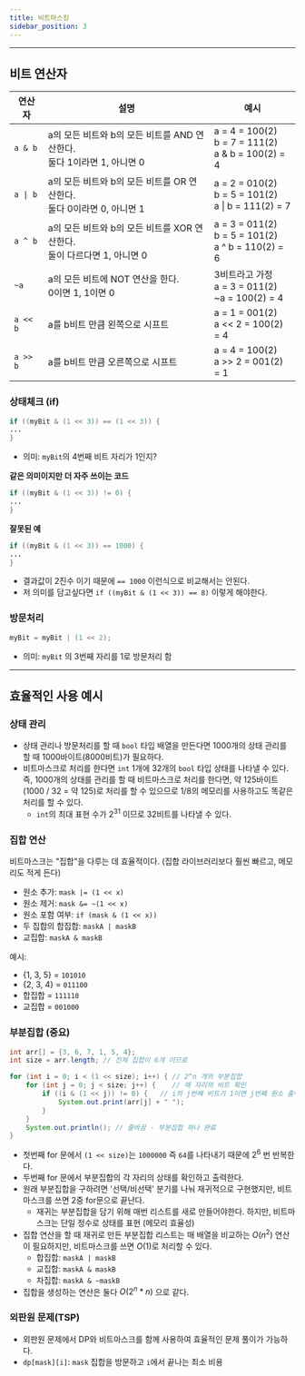 ```yaml
---
title: 비트마스킹
sidebar_position: 3
---
```


---

## 비트 연산자

| 연산자   | 설명                                                                         | 예시                                                        |
| -------- | ---------------------------------------------------------------------------- | ----------------------------------------------------------- |
| `a & b`  | a의 모든 비트와 b의 모든 비트를 AND 연산한다.<br />둘다 1이라면 1, 아니면 0  | a = 4 = 100(2)<br />b = 7 = 111(2)<br />a & b = 100(2) = 4  |
| `a \| b` | a의 모든 비트와 b의 모든 비트를 OR 연산한다.<br />둘다 0이라면 0, 아니면 1   | a = 2 = 010(2)<br />b = 5 = 101(2)<br />a \| b = 111(2) = 7 |
| `a ^ b`  | a의 모든 비트와 b의 모든 비트를 XOR 연산한다.<br />둘이 다르다면 1, 아니면 0 | a = 3 = 011(2)<br />b = 5 = 101(2)<br />a ^ b = 110(2) = 6  |
| `~a`     | a의 모든 비트에 NOT 연산을 한다.<br />0이면 1, 1이면 0                       | 3비트라고 가정<br />a = 3 = 011(2)<br />~a = 100(2) = 4     |
| `a << b` | a를 b비트 만큼 왼쪽으로 시프트                                               | a = 1 = 001(2)<br />a &lt;&lt; 2 = 100(2) = 4               |
| `a >> b` | a를 b비트 만큼 오른쪽으로 시프트                                             | a = 4 = 100(2)<br />a &gt;&gt; 2 = 001(2) = 1               |

### 상태체크 (if)

```java
if ((myBit & (1 << 3)) == (1 << 3)) {
...
}
```

- 의미: `myBit`의 4번째 비트 자리가 1인지?

**같은 의미이지만 더 자주 쓰이는 코드**

```java
if ((myBit & (1 << 3)) != 0) {
...
}
```

**잘못된 예**

```java
if ((myBit & (1 << 3)) == 1000) {
...
}
```

- 결과값이 2진수 이기 때문에 `== 1000` 이런식으로 비교해서는 안된다.
- 저 의미를 담고싶다면 `if ((myBit & (1 << 3)) == 8)` 이렇게 해야한다.

### 방문처리

```java
myBit = myBit | (1 << 2);
```

- 의미: `myBit` 의 3번째 자리를 1로 방문처리 함

---

## 효율적인 사용 예시

### 상태 관리

- 상태 관리나 방문처리를 할 때 `bool` 타입 배열을 만든다면 1000개의 상태 관리를 할 때 1000바이트(8000비트)가 필요하다.
- 비트마스크로 처리를 한다면 `int` 1개에 32개의 `bool` 타입 상태를 나타낼 수 있다. 즉, 1000개의 상태를 관리를 할 때 비트마스크로 처리를 한다면, 약 125바이트(1000 / 32 = 약 125)로 처리를 할 수 있으므로 1/8의 메모리를 사용하고도 똑같은 처리를 할 수 있다.
  - `int`의 최대 표현 수가 $2^{31}$ 이므로 32비트를 나타낼 수 있다.

### 집합 연산

비트마스크는 "집합"을 다루는 데 효율적이다. (집합 라이브러리보다 훨씬 빠르고, 메모리도 적게 든다)

- 원소 추가: `mask |= (1 << x)`
- 원소 제거: `mask &= ~(1 << x)`
- 원소 포함 여부: `if (mask & (1 << x))`
- 두 집합의 합집합: `maskA | maskB`
- 교집합: `maskA & maskB`

예시:

- {1, 3, 5} = `101010`
- {2, 3, 4} = `011100`
- 합집합 = `111110`
- 교집합 = `001000`

### 부분집합 (중요)

```java
int arr[] = {3, 6, 7, 1, 5, 4};
int size = arr.length; // 전체 집합이 6개 이므로

for (int i = 0; i < (1 << size); i++) { // 2^n 개의 부분집합
	for (int j = 0; j < size; j++) {    // 매 자리의 비트 확인
		if ((i & (1 << j)) != 0) {   // i의 j번째 비트가 1이면 j번째 원소 출력
			System.out.print(arr[j] + " ");
		}
	}
	System.out.println(); // 줄바꿈 - 부분집합 하나 완료
}
```

- 첫번째 for 문에서 `(1 << size)`는 `1000000` 즉 `64`를 나타내기 때문에 $2^6$ 번 반복한다.
- 두번째 for 문에서 부분집합의 각 자리의 상태를 확인하고 출력한다.
- 원래 부분집합을 구하려면 '선택/비선택' 분기를 나눠 재귀적으로 구현했지만, 비트마스크를 쓰면 2중 for문으로 끝난다.
  - 재귀는 부분집합을 담기 위해 매번 리스트를 새로 만들어야한다. 하지만, 비트마스크는 단일 정수로 상태를 표현 (메모리 효율성)
- 집합 연산을 할 때 재귀로 만든 부분집합 리스트는 매 배열을 비교하는 $O(n^2)$ 연산이 필요하지만, 비트마스크를 쓰면 $O(1)$로 처리할 수 있다.
  - 합집합: `maskA | maskB`
  - 교집합: `maskA & maskB`
  - 차집합: `maskA & ~maskB`
- 집합을 생성하는 연산은 둘다 $O(2^{n}*n)$ 으로 같다.

### 외판원 문제(TSP)

- 외판원 문제에서 DP와 비트마스크를 함께 사용하여 효율적인 문제 풀이가 가능하다.
- `dp[mask][i]`: `mask` 집합을 방문하고 `i`에서 끝나는 최소 비용
